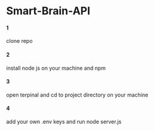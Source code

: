 # Smart-Brain-API

#### 1
  clone repo
#### 2
  install node js on your machine and npm
#### 3
  open terpinal and cd to project directory on your machine
#### 4
  add your own .env keys and run node server.js
